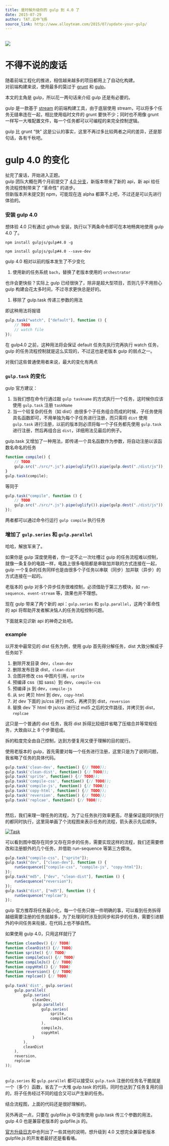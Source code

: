 ```yaml
---
title: 是时候升级你的 gulp 到 4.0 了
date: 2015-07-29
author: TAT.云中飞扬
source_link: http://www.alloyteam.com/2015/07/update-your-gulp/
---
```


<!-- {% raw %} - for jekyll -->

[  
![](https://raw.githubusercontent.com/gulpjs/artwork/master/gulp-2x.png)  
](http://gulpjs.com/)

# [](http://www.alloyteam.com/2015/07/update-your-gulp/#不得不说的废话)不得不说的废话

随着前端工程化的推进，相信越来越多的项目都用上了自动化构建。  
对前端构建来说，使用最多的莫过于 [grunt](http://gruntjs.com/) 和 [gulp](http://gulpjs.com)。

本文的主角是 gulp，所以花一两句话来介绍 gulp 还是有必要的。

gulp 是一款基于 [stream](https://nodejs.org/api/stream.html) 的前端构建工具，由于底层使用 stream，可以将多个任务无缝串连在一起，相比使用临时文件的 grunt 要快不少；同时也不用像 grunt 一样写一大堆配置文件，每一个任务都可以可编程的来完全控制逻辑。

gulp 比 grunt “快” 这是公认的事实，这里不再过多比较两者之间的差异，还是那句话，各有千秋吧。

# [](http://www.alloyteam.com/2015/07/update-your-gulp/#gulp-40的变化)gulp 4.0 的变化

扯完了废话，开始进入正题。  
gulp 团队大概在两个月前提交了 [4.0 分支](https://github.com/gulpjs/gulp/tree/4.0)，新版本带来了新的 api，新 api 给任务流程控制带来了 “革命性” 的进步。  
但新版本并未提交到 npm，可能现在连 alpha 都算不上吧，不过还是可以先进行体验的。

### [](http://www.alloyteam.com/2015/07/update-your-gulp/#安装gulp-40)安装 gulp 4.0

想体验 4.0 只有通过 github 安装，执行以下两条命令即可在本地畅爽地使用 gulp 4.0 了。

`npm install gulpjs/gulp#4.0 -g`

`npm install gulpjs/gulp#4.0 --save-dev`

gulp 4.0 相对以前的版本发生了不少变化

1.  使用新的任务系统 `bach`，替换了老版本使用的 `orchestrator`

也许会更快些？实际上 gulp 已经很快了，除非是超大型项目，否则几乎不用担心 gulp 构建会花太多时间，不过寻求更快总是好的。

1.  移除了 gulp.task 传递三参数的用法

即这种用法将报错

```javascript
gulp.task("watch", ["default"], function () {
    // TODO
    // watch file
});
```

在 gulp4.0 之前，这种用法将会保证 default 任务先执行完再执行 watch 任务，gulp 的任务流程控制就是这么实现的，不过这也是老版本 gulp 的弱点之一。

对我们这些普通使用者来说，最大的变化有两点

### [](http://www.alloyteam.com/2015/07/update-your-gulp/#gulptask的变化)`gulp.task` 的变化

gulp 官方建议：

1.  当我们想在命令行通过敲 `gulp taskname` 的方式执行一个任务，这时候你应该使用 `gulp.task` 注册 `taskName`
2.  当一个较复杂的任务（如 dist）由很多个子任务组合而成的时候，子任务使用具名函数即可，不用单独为每个子任务进行注册，而只需将 `dist` 使用 `gulp.task` 进行注册，以前的版本则必须将每一个子任务都先使用 `gulp.task` 进行注册，然后再组合出 `dist`，详细用法见最后的例子。

gulp.task 又增加了一种用法，即传递一个具名函数作为参数，将自动注册以该函数名命名的任务

```javascript
function compile() {
    // TODO
    gulp.src("./src/*.js").pipe(uglify()).pipe(gulp.dest("./dist/js"));
}
gulp.task(compile);
```

等同于

```javascript
gulp.task("compile", function () {
    // TODO
    gulp.src("./src/*.js").pipe(uglify()).pipe(gulp.dest("./dist/js"));
});
```

两者都可以通过命令行运行 `gulp compile` 执行任务

### [](http://www.alloyteam.com/2015/07/update-your-gulp/#增加了gulpseries和gulpparallel)增加了 `gulp.series` 和 `gulp.parallel`

哈哈，解放军来了。

如果你是 gulp 深度使用者，你一定不止一次吐槽过 gulp 的任务流程难以控制，就像一条复杂的电路一样，电路上很多电阻都是串联加并联的方式连接在一起，gulp 一个复杂的任务同样也是由很多个子任务以串联（同步）加并联（异步）的方式连接在一起的。

老版本的 gulp 对多个异步任务很难控制，必须借助于第三方模块，如 `run-sequence`、`event-stream` 等，效果也并不理想。

现在 gulp 带来了两个新的 api：`gulp.series` 和 `gulp.parallel`，这两个革命性的 api 将帮助开发者解决恼人的任务流程控制问题。

下面就来见识新 api 的神奇之处吧。

### [](http://www.alloyteam.com/2015/07/update-your-gulp/#example)example

以开发中最常见的 dist 任务为例，使用 gulp 首先得分解任务，dist 大致分解成子任务如下

1.  删除开发目录 dev，`clean-dev`
2.  删除发布目录 dist，`clean-dist`
3.  合图并修改 css 中图片引用，`sprite`
4.  预编译 css（如 sass）到 dev，`compile-css`
5.  预编译 js 到 dev，`compile-js`
6.  从 src 拷贝 html 到 dev，`copy-html`
7.  对 dev 下面的 js/css 进行 md5，再拷贝到 dist，`reversion`
8.  替换 dev 下 html 中 js/css 进行过 md5 之后的文件路径，并拷贝到 dist，`replcae`

这只是一个普通的 dist 任务，我将 dist 拆得比较细并省略了压缩合并等常规任务，大致由以上 8 个步骤组成。

拆的粒度完全由自己控制，达到方便复用又便于理解的目的就行。

使用老版本的 gulp，首先需要对每一个任务进行注册，这里只是为了说明问题，我省略了任务的具体代码。

```javascript
gulp.task('clean-dev', function() {// TODO});
gulp.task('clean-dist', function() {// TODO});
gulp.task('sprite', function() {// TODO});
gulp.task('compile-css', function() {// TODO});
gulp.task('compile-js', function() {// TODO});
gulp.task('copy-html', function() {// TODO});
gulp.task('reversion', function() {// TODO});
gulp.task('replcae', function() {// TODO});
 
```

然后，我们来理一理任务的流程，为了让任务执行效率更高，尽量保证能同时执行的都同时执行，这里简单画了个流程图来表示任务的流程，箭头表示先后顺序。

[![Task](https://camo.githubusercontent.com/4fa1f9acdc1243aa3c5539435f1cefb11d3255cc/687474703a2f2f7777772e616c6c6f797465616d2e636f6d2f77702d636f6e74656e742f75706c6f6164732f323031352f30372f67756c70342e302e706e67)](http://www.alloyteam.com/wp-content/uploads/2015/07/gulp4.0.png)

可以看到图中既存在同步又存在异步的任务，需要实现这样的流程，我们还需要修改和注册额外的几个任务，并借助 run-sequence 等第三方模块。

```javascript
gulp.task("compile-css", ["sprite"]);
gulp.task("dev", ["clean-dev"], function () {
    runSecquence(["compile-css", "compile-js", "copy-html"]);
});
gulp.task("md5", ["dev", "clean-dist"], function () {
    runSecquence("reversion");
});
gulp.task("dist", ["md5"], function () {
    runSecquence("replcae");
});
```

gulp 官方推荐将任务最小化，每一个任务只做一件明确的事，可以看到任务拆得越细需要注册的任务就越多，为了处理同时涉及到同步和异步的任务，需要引进额外的中间任务来衔接，在代码上也不够自然。

如果使用 gulp 4.0，只用这样就行了

```javascript
function cleanDev() {// TODO}
function cleanDist() {// TODO}
function sprite() {// TODO}
function compileCss() {// TODO}
function compileJs() {// TODO}
function copyHtml() {// TODO}
function reversion() {// TODO}
function replcae() {// TODO}
 
gulp.task('dist', gulp.series(
    gulp.parallel(
        gulp.series(
            cleanDev,
            gulp.parallel(
                gulp.series(
                    sprite,
                    compileCss
                ),
                compileJs,
                copyHtml
            )
        ),
        cleanDist
    ),
    reversion,
    replcae
));
 
```

`gulp.series` 和 `gulp.parallel` 都可以接受以 `gulp.task` 注册的任务名干脆就是一个（多个）函数，省去了一大堆 gulp.task 的代码，同时也达到了任务复用的目的，将子任务经过不同的组合又可以产生新的任务。

结合流程图，上面的代码还是很好理解的。

另外再说一点，只要在 gulpfile.js 中没有使用 gulp.task 传三个参数的用法，gulp 4.0 也是兼容老版本的 gulpfile.js 的。

[官方升级日志](https://github.com/gulpjs/gulp/blob/4.0/CHANGELOG.md)中也列出了一些其他的说明，想升级到 4.0 又想完全兼容老版本 gulpfile.js 的开发者最好还是看看咯。

<!-- {% endraw %} - for jekyll -->